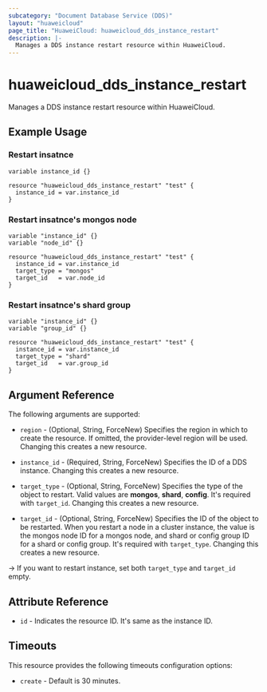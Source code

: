 ```yaml
---
subcategory: "Document Database Service (DDS)"
layout: "huaweicloud"
page_title: "HuaweiCloud: huaweicloud_dds_instance_restart"
description: |-
  Manages a DDS instance restart resource within HuaweiCloud.
---
```


# huaweicloud_dds_instance_restart

Manages a DDS instance restart resource within HuaweiCloud.

## Example Usage

### Restart insatnce

```hcl
variable instance_id {}

resource "huaweicloud_dds_instance_restart" "test" {
  instance_id = var.instance_id
}
```

### Restart insatnce's mongos node

```hcl
variable "instance_id" {}
variable "node_id" {}

resource "huaweicloud_dds_instance_restart" "test" {
  instance_id = var.instance_id
  target_type = "mongos"
  target_id   = var.node_id
}
```

### Restart insatnce's shard group

```hcl
variable "instance_id" {}
variable "group_id" {}

resource "huaweicloud_dds_instance_restart" "test" {
  instance_id = var.instance_id
  target_type = "shard"
  target_id   = var.group_id
}
```

## Argument Reference

The following arguments are supported:

* `region` - (Optional, String, ForceNew) Specifies the region in which to create the resource.
  If omitted, the provider-level region will be used. Changing this creates a new resource.

* `instance_id` - (Required, String, ForceNew) Specifies the ID of a DDS instance.
  Changing this creates a new resource.

* `target_type` - (Optional, String, ForceNew) Specifies the type of the object to restart. Valid values are **mongos**,
  **shard**, **config**. It's required with `target_id`. Changing this creates a new resource.

* `target_id` - (Optional, String, ForceNew) Specifies the ID of the object to be restarted. When you restart a node in
  a cluster instance, the value is the mongos node ID for a mongos node, and shard or config group ID for a shard or
  config group. It's required with `target_type`.
  Changing this creates a new resource.

-> If you want to restart instance, set both `target_type` and `target_id` empty.

## Attribute Reference

* `id` - Indicates the resource ID. It's same as the instance ID.

## Timeouts

This resource provides the following timeouts configuration options:

* `create` - Default is 30 minutes.
